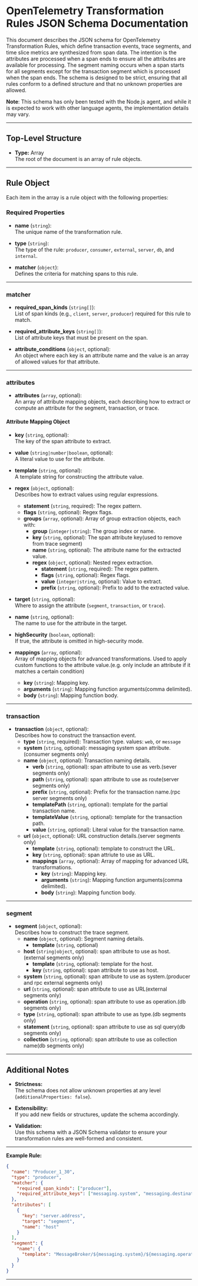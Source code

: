 # OpenTelemetry Transformation Rules JSON Schema Documentation

This document describes the JSON schema for OpenTelemetry Transformation Rules, which define transaction events, trace segments, and time slice metrics are synthesized from span data. The intention is the attributes are processed when a span ends to ensure all the attributes are available for processing.  The segment naming occurs when a span starts for all segments except for the transaction segment which is processed when the span ends.  The schema is designed to be strict, ensuring that all rules conform to a defined structure and that no unknown properties are allowed.

**Note**: This schema has only been tested with the Node.js agent, and while it is expected to work with other language agents, the implementation details may vary.

---

## Top-Level Structure

- **Type:** Array  
  The root of the document is an array of rule objects.

---

## Rule Object

Each item in the array is a rule object with the following properties:

### Required Properties

- **name** (`string`):  
  The unique name of the transformation rule.

- **type** (`string`):  
  The type of the rule: `producer`, `consumer`, `external`, `server`, `db`, and `internal`.

- **matcher** (`object`):  
  Defines the criteria for matching spans to this rule.

---

### matcher

- **required_span_kinds** (`string[]`):  
  List of span kinds (e.g., `client`, `server`, `producer`) required for this rule to match.

- **required_attribute_keys** (`string[]`):  
  List of attribute keys that must be present on the span.

- **attribute_conditions** (`object`, optional):  
  An object where each key is an attribute name and the value is an array of allowed values for that attribute.

---

### attributes

- **attributes** (`array`, optional):  
  An array of attribute mapping objects, each describing how to extract or compute an attribute for the segment, transaction, or trace.

#### Attribute Mapping Object

- **key** (`string`, optional):  
  The key of the span attribute to extract.

- **value** (`string|number|boolean`, optional):  
  A literal value to use for the attribute.

- **template** (`string`, optional):  
  A template string for constructing the attribute value.

- **regex** (`object`, optional):  
  Describes how to extract values using regular expressions.  
  - **statement** (`string`, required): The regex pattern.
  - **flags** (`string`, optional): Regex flags.
  - **groups** (`array`, optional): Array of group extraction objects, each with:
    - **group** (`integer|string`): The group index or name.
    - **key** (`string`, optional): The span attribute key(used to remove from trace segment) 
    - **name** (`string`, optional): The attribute name for the extracted value.
    - **regex** (`object`, optional): Nested regex extraction.
      - **statement** (`string`, required): The regex pattern.
      - **flags** (`string`, optional): Regex flags.
      - **value** (`integer|string`, optional): Value to extract.
      - **prefix** (`string`, optional): Prefix to add to the extracted value.

- **target** (`string`, optional):  
  Where to assign the attribute (`segment`, `transaction`, or `trace`).

- **name** (`string`, optional):  
  The name to use for the attribute in the target.

- **highSecurity** (`boolean`, optional):  
  If true, the attribute is omitted in high-security mode.

- **mappings** (`array`, optional):  
  Array of mapping objects for advanced transformations. Used to apply custom functions to the attribute value.(e.g. only include an attribute if it matches a certain condition)
  - **key** (`string`): Mapping key.
  - **arguments** (`string`): Mapping function arguments(comma delimited).
  - **body** (`string`): Mapping function body.

---

### transaction

- **transaction** (`object`, optional):  
  Describes how to construct the transaction event.
  - **type** (`string`, required): Transaction type. values: `web`, or `message`
  - **system** (`string`, optional): messaging system span attribute.(consumer segments only)
  - **name** (`object`, optional): Transaction naming details.
    - **verb** (`string`, optional): span attribute to use as verb.(sever segments only)
    - **path** (`string`, optional): span attribute to use as route(server segments only)
    - **prefix** (`string`, optional): Prefix for the transaction name.(rpc server segments only)
    - **templatePath** (`string`, optional): template for the partial transaction name.
    - **templateValue** (`string`, optional): template for the transaction path.
    - **value** (`string`, optional): Literal value for the transaction name.
  - **url** (`object`, optional): URL construction details.(server segments only)
    - **template** (`string`, optional): template to construct the URL.
    - **key** (`string`, optional): span attriute to use as URL.
    - **mappings** (`array`, optional): Array of mapping for advanced URL transformations.
      - **key** (`string`): Mapping key.
      - **arguments** (`string`): Mapping function arguments(comma delimited).
      - **body** (`string`): Mapping function body.

---

### segment

- **segment** (`object`, optional):  
  Describes how to construct the trace segment. 
  - **name** (`object`, optional): Segment naming details.
    - **template** (`string`, optional)
  - **host** (`string|object`, optional): span attribute to use as host.(external segments only)
    - **template** (`string`, optional): template for the host.
    - **key** (`string`, optional): span attribute to use as host.
  - **system** (`string`, optional): span attribute to use as system.(producer and rpc external segments only)
  - **url** (`string`, optional): span attribute to use as URL(external segments only)
  - **operation** (`string`, optional): span attribute to use as operation.(db segments only)
  - **type** (`string`, optional): span attribute to use as type.(db segments only)
  - **statement** (`string`, optional): span attribute to use as sql query(db segments only)  
  - **collection** (`string`, optional): span attribute to use as collection name(db segments only)

---

## Additional Notes

- **Strictness:**  
  The schema does not allow unknown properties at any level (`additionalProperties: false`).

- **Extensibility:**  
  If you add new fields or structures, update the schema accordingly.

- **Validation:**  
  Use this schema with a JSON Schema validator to ensure your transformation rules are well-formed and consistent.

---

**Example Rule:**
```json
{
  "name": "Producer_1_30",
  "type": "producer",
  "matcher": {
    "required_span_kinds": ["producer"],
    "required_attribute_keys": ["messaging.system", "messaging.destination.name"]
  },
  "attributes": [
    {
      "key": "server.address",
      "target": "segment",
      "name": "host"
    }
  ],
  "segment": {
    "name": {
      "template": "MessageBroker/${messaging.system}/${messaging.operation.name}/Produce/Named/${messaging.destination.name}"
    }
  }
}
```

---
